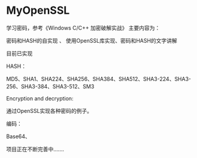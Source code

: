 # MyOpenSSL
学习密码，参考《Windows C/C++ 加密破解实战》
主要内容为：


密码和HASH的自实现 、 使用OpenSSL库实现、密码和HASH的文字讲解

目前已实现

HASH：


MD5、SHA1、SHA224、SHA256、SHA384、SHA512、SHA3-224、SHA3-256、SHA3-384、SHA3-512、SM3


Encryption and decryption:


通过OpenSSL实现各种密码的例子。


编码：

Base64、



项目正在不断完善中.......
